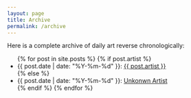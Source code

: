 ```yaml
---
layout: page
title: Archive
permalink: /archive
---
```


Here is a complete archive of daily art reverse chronologically:
<ul>
  {% for post in site.posts %}
    {% if post.artist %}
    <li>
      {{ post.date | date: "%Y-%m-%d" }}: <a href="{{ post.url }}">{{ post.artist }}</a> 
    </li>
    {% else %}
    <li>
      {{ post.date | date: "%Y-%m-%d" }}: <a href="{{ post.url }}">Unkonwn Artist</a> 
    </li>
    {% endif %}
  {% endfor %}
</ul>

